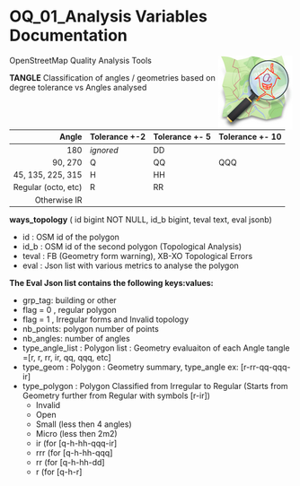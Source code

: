 # OQ_01_Analysis Variables Documentation
OpenStreetMap Quality Analysis Tools 
<img align="right" width="132" height="132" src="../img/OQi_132.png">


**TANGLE** Classification of angles / geometries based on degree tolerance vs Angles analysed

| Angle         | Tolerance +-2 | Tolerance +- 5 | Tolerance +- 10 |
|----------------:|-----------|------------|-------------|
| 180          | *ignored* |      DD      |             |
|  90, 270     |       Q    |     QQ       |    QQQ         |
|  45, 135, 225, 315   |       H        |       HH         |                 |
| Regular (octo, etc)  |       R        |       RR         |                 |
| Otherwise   IR         |               |                |                 |

**ways_topology** 	( id bigint NOT NULL, id_b bigint, teval text, eval jsonb)
- id   : OSM id of the polygon
- id_b : OSM id of the second polygon (Topological Analysis)
- teval : FB (Geometry form warning),  XB-XO Topological Errors
- eval :  Json list with various metrics to analyse the polygon

**The Eval Json list contains the following keys:values:** 
- grp_tag: building or other
- flag = 0 , regular polygon
- flag = 1 , Irregular forms and Invalid topology
- nb_points: polygon number of points
- nb_angles: number of angles
- type_angle_list : Polygon list : Geometry evaluaiton of each Angle  tangle =[r, r, rr, ir, qq, qqq, etc]
- type_geom  :  Polygon : Geometry summary, type_angle ex: [r-rr-qq-qqq-ir]
- type_polygon : Polygon Classified from Irregular to Regular (Starts from Geometry further from Regular with symbols [r-ir])
    * Invalid
    * Open
   * Small (less then 4 angles)
   * Micro (less then 2m2)
   * ir  (for [q-h-hh-qqq-ir]
   * rrr (for [q-h-hh-qqq]
   * rr  (for [q-h-hh-dd]
   * r   (for [q-h-r]


